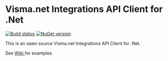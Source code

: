 # Visma.net Integrations API Client for .Net

[![Build status](https://ci.appveyor.com/api/projects/status/0blvwjrcuew4phr3?svg=true)](https://ci.appveyor.com/project/omelhus/visma-net) [![NuGet version](https://badge.fury.io/nu/Visma.net.svg)](https://www.nuget.org/packages/Visma.net)  

This is an open source Visma.net Integrations API Client for .Net.

See [ Wiki ](https://github.com/ON-IT/Visma.Net/wiki) for examples.
